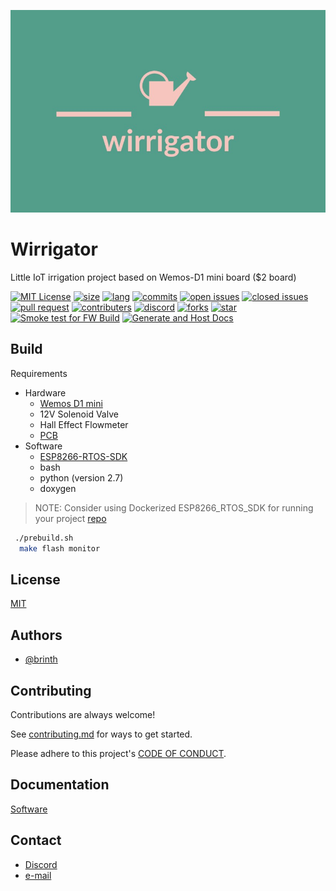 ![Logo|100x100](./docs/images/wirrigator_logo.jpg)

# Wirrigator

Little IoT irrigation project based on Wemos-D1 mini board ($2 board)

[![MIT License](https://img.shields.io/badge/License-MIT-green.svg)](https://choosealicense.com/licenses/mit/)
[![size](https://img.shields.io/github/repo-size/brinth/wirrigator)](https://github.com/brinth/wirrigator)
[![lang](https://img.shields.io/github/languages/top/brinth/wirrigator)](https://github.com/brinth/wirrigator)
[![commits](https://img.shields.io/github/commit-activity/t/brinth/wirrigator)](https://github.com/brinth/wirrigator)
[![open issues](https://img.shields.io/github/issues-raw/brinth/wirrigator)](https://github.com/brinth/wirrigator)
[![closed issues](https://img.shields.io/github/issues-closed/brinth/wirrigator)](https://github.com/brinth/wirrigator)
[![pull request](https://img.shields.io/github/languages/top/brinth/wirrigator)](https://github.com/brinth/wirrigator)
[![contributers](https://img.shields.io/github/contributors/brinth/wirrigator)](https://github.com/brinth/wirrigator)
[![discord](https://img.shields.io/discord/1155244241874853939)](https://discord.gg/PtwaUKvFpX)
[![forks](https://img.shields.io/github/forks/brinth/wirrigator)](https://github.com/brinth/wirrigator)
[![star](https://img.shields.io/github/stars/brinth/wirrigator)](https://github.com/brinth/wirrigator)
[![Smoke test for FW Build](https://github.com/brinth/wirrigator/actions/workflows/smoke.yml/badge.svg)](https://github.com/brinth/wirrigator/actions/workflows/smoke.yml)
[![Generate and Host Docs](https://github.com/brinth/wirrigator/actions/workflows/docs.yml/badge.svg)](https://github.com/brinth/wirrigator/actions/workflows/docs.yml)

## Build

Requirements 
- Hardware
    - [Wemos D1 mini](https://www.wemos.cc/en/latest/d1/d1_mini.html)
    - 12V Solenoid Valve
    - Hall Effect Flowmeter
    - [PCB](https://oshwlab.com/brinth/wemos-irrigation-controller_copy#P3)
- Software
    - [ESP8266-RTOS-SDK](https://docs.espressif.com/projects/esp8266-rtos-sdk/en/latest/get-started/index.html)
    - bash
    - python (version 2.7)
    - doxygen
> NOTE: Consider using Dockerized ESP8266_RTOS_SDK for running your project [repo](https://github.com/brinth/ESP8266_RTOS_SDK_Docker)
```bash
 ./prebuild.sh
  make flash monitor
```

## License

[MIT](https://choosealicense.com/licenses/mit/)


## Authors

- [@brinth](https://www.github.com/brinth)


## Contributing

Contributions are always welcome!

See [contributing.md](docs/rules/contributing.md) for ways to get started.

Please adhere to this project's [CODE OF CONDUCT](docs/rules/CODE_OF_CONDUCT.md).


## Documentation

[Software](https://brinth.github.io/wirrigator/docs/software/html/annotated.html)

## Contact
- [Discord](https://discord.gg/PtwaUKvFpX)
- [e-mail](brinthkhanna@yahoo.com)

